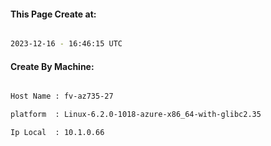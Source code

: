 
   
#### This Page Create at:

```bash

2023-12-16 - 16:46:15 UTC

```

#### Create By Machine:

```bash

Host Name : fv-az735-27

platform  : Linux-6.2.0-1018-azure-x86_64-with-glibc2.35

Ip Local  : 10.1.0.66

```

